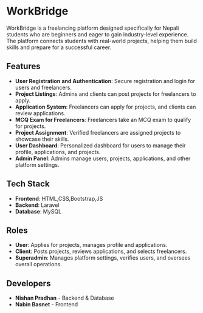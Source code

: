 # WorkBridge

WorkBridge is a freelancing platform designed specifically for Nepali students who are beginners and eager to gain industry-level experience. The platform connects students with real-world projects, helping them build skills and prepare for a successful career.

## Features

- **User Registration and Authentication**: Secure registration and login for users and freelancers.
- **Project Listings**: Admins and clients can post projects for freelancers to apply.
- **Application System**: Freelancers can apply for projects, and clients can review applications.
- **MCQ Exam for Freelancers**: Freelancers take an MCQ exam to qualify for projects.
- **Project Assignment**: Verified freelancers are assigned projects to showcase their skills.
- **User Dashboard**: Personalized dashboard for users to manage their profile, applications, and projects.
- **Admin Panel**: Admins manage users, projects, applications, and other platform settings.

## Tech Stack

- **Frontend**: HTML,CSS,Bootstrap,JS
- **Backend**: Laravel
- **Database**: MySQL

## Roles

- **User**: Applies for projects, manages profile and applications.
- **Client**: Posts projects, reviews applications, and selects freelancers.
- **Superadmin**: Manages platform settings, verifies users, and oversees overall operations.

## Developers



- **Nishan Pradhan** - Backend & Database
- **Nabin Basnet** - Frontend
